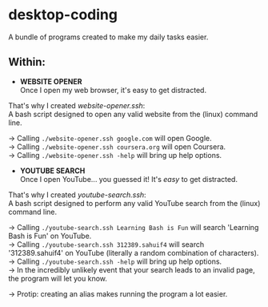 # desktop-coding

A bundle of programs created to make my daily tasks easier.


## Within:

* **WEBSITE OPENER**\
Once I open my web browser, it's easy to get distracted.

That's why I created *website-opener.ssh*:\
A bash script designed to open any valid website from the (linux) command line.

-> Calling `./website-opener.ssh google.com` will open Google.\
-> Calling `./website-opener.ssh coursera.org` will open Coursera.\
-> Calling `./website-opener.ssh -help` will bring up help options.


* **YOUTUBE SEARCH**\
Once I open YouTube... you guessed it! It's *easy* to get distracted.

That's why I created *youtube-search.ssh*:\
A bash script designed to perform any valid YouTube search from the (linux) command line.

-> Calling `./youtube-search.ssh Learning Bash is Fun` will search 'Learning Bash is Fun' on YouTube.\
-> Calling `./youtube-search.ssh 312389.sahuif4` will search '312389.sahuif4' on YouTube (literally a random combination of characters).\
-> Calling `./youtube-search.ssh -help` will bring up help options.\
-> In the incredibly unlikely event that your search leads to an invalid page, the program will let you know.

-> Protip: creating an alias makes running the program a lot easier. 
